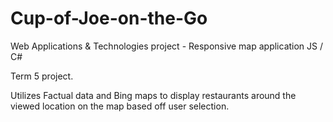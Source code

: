 # Cup-of-Joe-on-the-Go
Web Applications &amp; Technologies project - Responsive map application
JS / C#

Term 5 project.

Utilizes Factual data and Bing maps to display restaurants around the viewed location on the map based off user selection.
